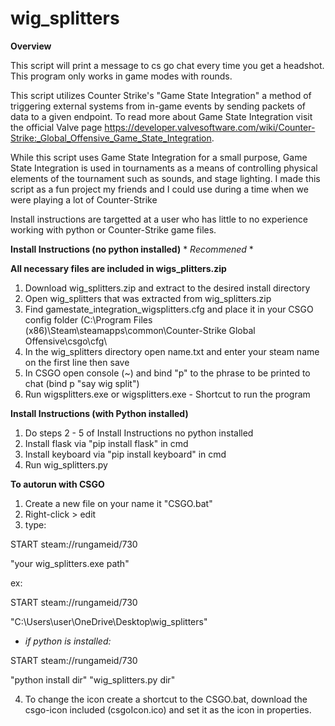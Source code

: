 # wig_splitters

**Overview**

This script will print a message to cs go chat every time you get a headshot. This program only works in game modes with rounds. 

This script utilizes Counter Strike's "Game State Integration" a method of triggering external systems from in-game events by sending packets of data to a given endpoint. To read more about Game State Integration visit the official Valve page https://developer.valvesoftware.com/wiki/Counter-Strike:_Global_Offensive_Game_State_Integration. 

While this script uses 
Game State Integration for a small purpose, Game State Integration is used in tournaments as a means of controlling physical elements of the tournament such as sounds, and stage lighting. I made this script as a fun project my friends and I could use during a time when we were playing a lot of Counter-Strike

Install instructions are targetted at a user who has little to no experience working with python or Counter-Strike game files.


**Install Instructions (no python installed)** * *Recommened* *

**All necessary files are included in wigs_plitters.zip**

1. Download wig_splitters.zip and extract to the desired install directory
2. Open wig_splitters that was extracted from wig_splitters.zip
3. Find gamestate_integration_wigsplitters.cfg and place it in your CSGO config folder 
(C:\Program Files (x86)\Steam\steamapps\common\Counter-Strike Global Offensive\csgo\cfg\
4. In the wig_splitters directory open name.txt and enter your steam name on the first line then save
5. In CSGO open console (~) and bind "p" to the phrase to be printed to chat (bind p "say wig split")
6. Run wigsplitters.exe or wigsplitters.exe - Shortcut to run the program

**Install Instructions (with Python installed)**

1. Do steps 2 - 5 of Install Instructions no python installed
2. Install flask via "pip install flask" in cmd
3. Install keyboard via "pip install keyboard" in cmd
4. Run wig_splitters.py 

**To autorun with CSGO**

1. Create a new file on your name it "CSGO.bat"
2. Right-click > edit
3. type:

START steam://rungameid/730

"your wig_splitters.exe path" 

ex:

START steam://rungameid/730

"C:\Users\user\OneDrive\Desktop\wig_splitters" 

* *if python is installed:* 

START steam://rungameid/730

"python install dir" "wig_splitters.py dir" 


4. To change the icon create a shortcut to the CSGO.bat, download the csgo-icon included (csgoIcon.ico) and set it as the icon in properties.
